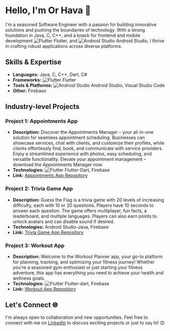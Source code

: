# Hello, I'm Or Hava 👋

I'm a seasoned Software Engineer with a passion for building innovative solutions and pushing the boundaries of technology. With a strong foundation in Java, C, C++, and a knack for frontend and mobile development ![Flutter](https://icons8.com/icon/7I3BjCqe9rjG/flutter) Flutter, and ![Android Studio](https://developer.android.com/studio/images/studio-icon-preview.png) Android Studio, I thrive in crafting robust applications across diverse platforms.

## Skills & Expertise
- **Languages:** Java, C, C++, Dart, C#
- **Frameworks:** ![Flutter](https://flutter.dev/images/favicon.png) Flutter
- **Tools & Platforms:** ![Android Studio](https://developer.android.com/studio/images/studio-icon-preview.png) Android Studio, Visual Studio Code
- **Other:** Firebase 

## Industry-level Projects

### Project 1: Appointments App
- **Description:** Discover the Appointments Manager – your all-in-one solution for seamless appointment scheduling. Businesses can showcase services, chat with clients, and customize their profiles, while clients effortlessly find, book, and communicate with service providers. Enjoy a streamlined experience with photos, easy scheduling, and versatile functionality. Elevate your appointment management – download the Appointments Manager now.
- **Technologies:** ![Flutter](https://flutter.dev/images/favicon.png) Flutter-Dart, Firebase
- **Link:** [Appointments App Repository](https://github.com/OrHava/appointments)

### Project 2: Trivia Game App
- **Description:** Guess the Flag is a trivia game with 20 levels of increasing difficulty, each with 10 or 20 questions. Players have 10 seconds to answer each question. The game offers multiplayer, fun facts, a leaderboard, and multiple languages. Players can also earn points to unlock avatars and can disable sound if desired.
- **Technologies:** Android Studio-Java, Firebase
- **Link:** [Trivia Game App Repository](https://github.com/OrHava/Trivia-Guess-The-Flag)

### Project 3: Workout App
- **Description:** Welcome to the Workout Planner app, your go-to platform for planning, tracking, and optimizing your fitness journey! Whether you're a seasoned gym enthusiast or just starting your fitness adventure, this app has everything you need to achieve your health and wellness goals.
- **Technologies:** ![Flutter](https://flutter.dev/images/favicon.png) Flutter-dart, Firebase
- **Link:** [Workout App Repository](https://github.com/OrHava/plan_workout)

## Let's Connect 🌐

I'm always open to collaboration and new opportunities. Feel free to connect with me on [LinkedIn](https://www.linkedin.com/in/or-hava-b27ab4203?utm_source=share&utm_campaign=share_via&utm_content=profile&utm_medium=android_app) to discuss exciting projects or just to say hi! 😊
